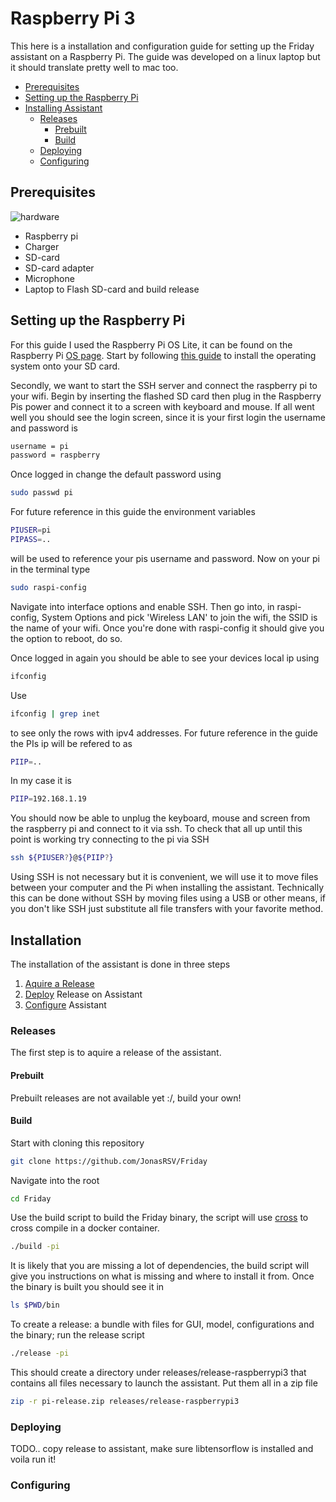 # Raspberry Pi 3 

This here is a installation and configuration guide for setting up the Friday assistant on a Raspberry Pi. The guide was developed on a linux laptop but it should translate pretty well to mac too. 

- [Prerequisites](#prerequisites)
- [Setting up the Raspberry Pi](#setting-up-the-raspberry-pi)
- [Installing Assistant](#installation)
  - [Releases](#releases)
    - [Prebuilt](#prebuilt)
    - [Build](#build)
  - [Deploying](#deploying)
  - [Configuring](#configuring)

## Prerequisites

![hardware](../art/raspberry-pi-guide-hardware.png)


- Raspberry pi
- Charger
- SD-card 
- SD-card adapter
- Microphone
- Laptop to Flash SD-card and build release


## Setting up the Raspberry Pi

For this guide I used the Raspberry Pi OS Lite, it can be found on the Raspberry Pi [OS page](https://www.raspberrypi.org/software/operating-systems/). Start by following [this guide](https://www.raspberrypi.org/documentation/installation/installing-images/) to install the operating system onto your SD card.


Secondly, we want to start the SSH server and connect the raspberry pi to your wifi. Begin by inserting the flashed SD card then plug in the Raspberry Pis power and connect it to a screen with keyboard and mouse. If all went well you should see the login screen, since it is your first login the username and password is


```bash
username = pi
password = raspberry
```

Once logged in change the default password using 

```bash
sudo passwd pi
```

For future reference in this guide the environment variables 

```bash
PIUSER=pi
PIPASS=..
```

will be used to reference your pis username and password. Now on your pi in the terminal type


```bash
sudo raspi-config
```

Navigate into interface options and enable SSH. Then go into, in raspi-config, System Options and pick 'Wireless LAN' to join the wifi, the SSID is the name of your wifi. Once you're done with raspi-config it should give you the option to reboot, do so.


Once logged in again you should be able to see your devices local ip using 

```bash
ifconfig
```

Use

```bash
ifconfig | grep inet
```

to see only the rows with ipv4 addresses. For future reference in the guide the PIs ip will be refered to as

```bash
PIIP=..
```

In my case it is

```bash
PIIP=192.168.1.19
```

You should now be able to unplug the keyboard, mouse and screen from the raspberry pi and connect to it via ssh. To check that all up until this point is working try connecting to the pi via SSH

```bash
ssh ${PIUSER?}@${PIIP?}
```


Using SSH is not necessary but it is convenient, we will use it to move files between your computer and the Pi when installing the assistant. Technically this can be done without SSH by moving files using a USB or other means, if you don't like SSH just substitute all file transfers with your favorite method.






## Installation

The installation of the assistant is done in three steps

1. [Aquire a Release](#releases)
2. [Deploy](#deploying) Release on Assistant
3. [Configure](#configuring) Assistant


### Releases

The first step is to aquire a release of the assistant.

#### Prebuilt

Prebuilt releases are not available yet :/, build your own! 

#### Build

Start with cloning this repository 

```bash
git clone https://github.com/JonasRSV/Friday
```

Navigate into the root

```bash
cd Friday
```


Use the build script to build the Friday binary, the script will use [cross](https://github.com/rust-embedded/cross) to cross compile in a docker container.


```bash
./build -pi
```

It is likely that you are missing a lot of dependencies, the build script will give you instructions on what is missing and where to install it from. Once the binary is built you should see it in

```bash
ls $PWD/bin
```

To create a release: a bundle with files for GUI, model, configurations and the binary; run the release script

```bash
./release -pi
```

This should create a directory under releases/release-raspberrypi3 that contains all files necessary to launch the assistant. Put them all in a zip file

```bash
zip -r pi-release.zip releases/release-raspberrypi3
```

### Deploying 

TODO.. copy release to assistant, make sure libtensorflow is installed and voila run it!


### Configuring
